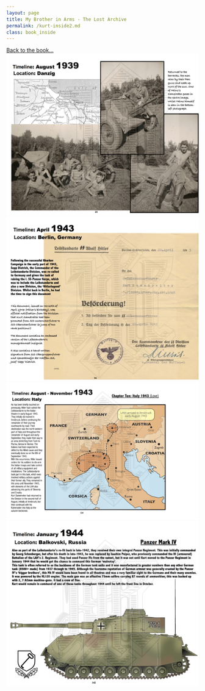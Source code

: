 ```yaml
---
layout: page
title: My Brother in Arms - The Lost Archive
permalink: /kurt-inside2.md
class: book_inside
---
```


<a href="./kurt.html" class="underline">Back to the book...</a>
<img src="./assets/book1.jpg"><br />
<img src="./assets/book2.jpg"><br />
<img src="./assets/book3.jpg"><br />
<img src="./assets/book4.jpg">
